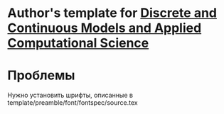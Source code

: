 # Author's template for [Discrete and Continuous Models and Applied Computational Science](http://journals.rudn.ru/miph)
# Проблемы
Нужно установить шрифты, описанные в 
template/preamble/font/fontspec/source.tex


